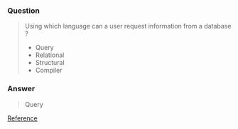 [comment]: <> (Written: 28-Mar-2020)

### Question
> Using which language can a user request information from a database ?
> * Query
> * Relational
> * Structural
> * Compiler

### Answer
> Query

[Reference](https://en.wikipedia.org/wiki/Query_language)
